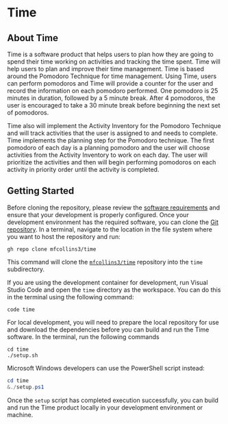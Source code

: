 # Time

## About Time

Time is a software product that helps users to plan how they are going to spend their time working on activities and tracking the time spent. Time will help users to plan and improve their time management. Time is based around the Pomodoro Technique for time management. Using Time, users can perform pomodoros and Time will provide a counter for the user and record the information on each pomodoro performed. One pomodoro is 25 minutes in duration, followed by a 5 minute break. After 4 pomodoros, the user is encouraged to take a 30 minute break before beginning the next set of pomodoros. 

Time also will implement the Activity Inventory for the Pomodoro Technique and will track activities that the user is assigned to and needs to complete. Time implements the planning step for the Pomodoro technique. The first pomodoro of each day is a planning pomodoro and the user will choose activities from the Activity Inventory to work on each day. The user will prioritize the activities and then will begin performing pomodoros on each activity in priority order until the activity is completed.

## Getting Started

Before cloning the repository, please review the [software requirements](docs/software_requirements.md) and ensure that your development is properly configured. Once your development environment has the required software, you can clone the [Git repository](https://github.com/mfcollins3/time). In a terminal, navigate to the location in the file system where you want to host the repository and run:

    gh repo clone mfcollins3/time

This command will clone the [`mfcollins3/time`](https://github.com/mfcollins3/time) repository into the `time` subdirectory.

If you are using the development container for development, run Visual Studio Code and open the `time` directory as the workspace. You can do this in the terminal using the following command:

    code time

For local development, you will need to prepare the local repository for use and download the dependencies before you can build and run the Time software. In the terminal, run the following commands

```shell
cd time
./setup.sh
```

Microsoft Windows developers can use the PowerShell script instead:

```powershell
cd time
&./setup.ps1
```

Once the `setup` script has completed execution successfully, you can build and run the Time product locally in your development environment or machine.
